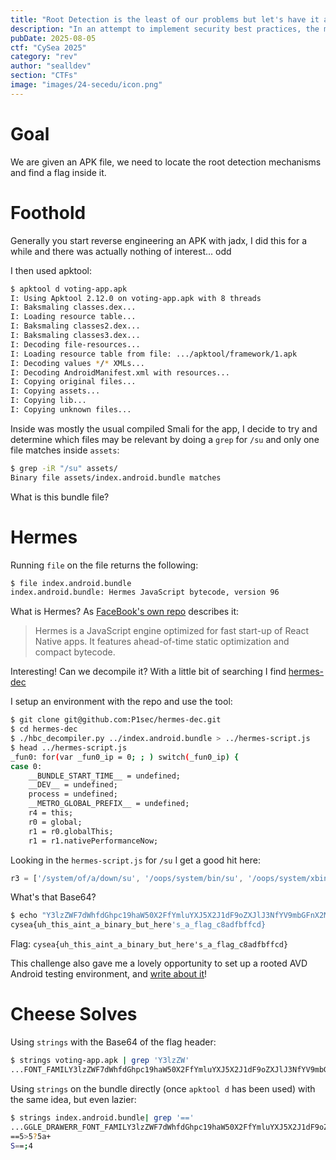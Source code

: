 ```yaml
---
title: "Root Detection is the least of our problems but let's have it anyway"
description: "In an attempt to implement security best practices, the mobile developers has implemented a root detection mechanism. Can you identify all the binaries that they check for? The flag may or may not be in that list :)"
pubDate: 2025-08-05
ctf: "CySea 2025"
category: "rev"
author: "sealldev"
section: "CTFs"
image: "images/24-secedu/icon.png"
---
```


# Goal

We are given an APK file, we need to locate the root detection mechanisms and find a flag inside it.

# Foothold

Generally you start reverse engineering an APK with jadx, I did this for a while and there was actually nothing of interest... odd

I then used apktool:
```bash
$ apktool d voting-app.apk
I: Using Apktool 2.12.0 on voting-app.apk with 8 threads
I: Baksmaling classes.dex...
I: Loading resource table...
I: Baksmaling classes2.dex...
I: Baksmaling classes3.dex...
I: Decoding file-resources...
I: Loading resource table from file: .../apktool/framework/1.apk
I: Decoding values */* XMLs...
I: Decoding AndroidManifest.xml with resources...
I: Copying original files...
I: Copying assets...
I: Copying lib...
I: Copying unknown files...
```

Inside was mostly the usual compiled Smali for the app, I decide to try and determine which files may be relevant by doing a `grep` for `/su` and only one file matches inside `assets`:
```bash
$ grep -iR "/su" assets/
Binary file assets/index.android.bundle matches
```

What is this bundle file?

# Hermes

Running `file` on the file returns the following:
```bash
$ file index.android.bundle
index.android.bundle: Hermes JavaScript bytecode, version 96
```

What is Hermes? As [FaceBook's own repo](https://github.com/facebook/hermes) describes it:
> Hermes is a JavaScript engine optimized for fast start-up of React Native apps. It features ahead-of-time static optimization and compact bytecode.

Interesting! Can we decompile it? With a little bit of searching I find [hermes-dec](https://github.com/P1sec/hermes-dec)

I setup an environment with the repo and use the tool:

```bash
$ git clone git@github.com:P1sec/hermes-dec.git
$ cd hermes-dec
$ ./hbc_decompiler.py ../index.android.bundle > ../hermes-script.js
$ head ../hermes-script.js
_fun0: for(var _fun0_ip = 0; ; ) switch(_fun0_ip) {
case 0:
    __BUNDLE_START_TIME__ = undefined;
    __DEV__ = undefined;
    process = undefined;
    __METRO_GLOBAL_PREFIX__ = undefined;
    r4 = this;
    r0 = global;
    r1 = r0.globalThis;
    r1 = r1.nativePerformanceNow;
```

Looking in the `hermes-script.js` for `/su` I get a good hit here:
```js
r3 = ['/system/of/a/down/su', '/oops/system/bin/su', '/oops/system/xbin/su', '/oops/sbin/su', '/oops/system/su', '/oops/vendor/bin/su', '/oops/system/app/Superuser.apk', '/oops/system/app/SuperSU.apk', '/oops/system/xbin/which', '/oops/data/local/xbin/su', '/oops/data/local/bin/su', '/oops/system/sd/xbin/su', '/oops/system/bin/failsafe/su', 'Y3lzZWF7dWhfdGhpc19haW50X2FfYmluYXJ5X2J1dF9oZXJlJ3NfYV9mbGFnX2M4YWRmYmZmY2R9Cg=='];
```

What's that Base64?

```bash
$ echo "Y3lzZWF7dWhfdGhpc19haW50X2FfYmluYXJ5X2J1dF9oZXJlJ3NfYV9mbGFnX2M4YWRmYmZmY2R9Cg==" | base64 -d
cysea{uh_this_aint_a_binary_but_here's_a_flag_c8adfbffcd}
```

Flag: `cysea{uh_this_aint_a_binary_but_here's_a_flag_c8adfbffcd}`

This challenge also gave me a lovely opportunity to set up a rooted AVD Android testing environment, and [write about it](/blog/rooted-android-vm-with-android-studio)!
# Cheese Solves

Using `strings` with the Base64 of the flag header:
```bash
$ strings voting-app.apk | grep 'Y3lzZW'
...FONT_FAMILY3lzZWF7dWhfdGhpc19haW50X2FfYmluYXJ5X2J1dF9oZXJlJ3NfYV9mbGFnX2M4YWRmYmZmY2R9Cg==Are...
```

Using `strings` on the bundle directly (once `apktool d` has been used) with the same idea, but even lazier:
```bash
$ strings index.android.bundle| grep '=='
...GGLE_DRAWERR_FONT_FAMILY3lzZWF7dWhfdGhpc19haW50X2FfYmluYXJ5X2J1dF9oZXJlJ3NfYV9mbGFnX2M4YWRmYmZmY2R9Cg==Are you sure you ...
==5>5?5a+
S==;4
```